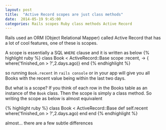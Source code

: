 ```yaml
--- 
layout: post 
title:  "Active Record scopes are just class methods" 
date:  2014-05-19 9:45:00 
categories: Rails scopes Ruby class methods Active Record
---
```


Rails used an ORM (Object Relational Mapper) called Active Record that has a lot of cool features, one of these is scopes.

A scope is essentially a SQL `WHERE` clause and it is written as below
{% highlight ruby %}
class Book < ActiveRecord::Base
	scope :recent, -> { where('finished_on > ?',2.days.ago)}
end
{% endhighlight %}

so running `Book.recent` in  `rails console` or in your app will give you all Books with the recent value being within the
last two days.

But what is a scope? If you think of each row in the Books table as an instance of the `Book` class. Then
the scope is simply a class method. So writing the scope as below is almost equivalent

{% highlight ruby %}
class Book < ActiveRecord::Base
	def self.recent
		where('finished_on > ?',2.days.ago)
	end
end
{% endhighlight %}

almost... there are a few subtle differences
